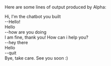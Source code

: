 Here are some lines of output produced by Alpha: <br/>

Hi, I'm the chatbot you built<br/>
--Hello!<br/>
Hello<br/>
--how are you doing<br/>
I am fine, thank you! How can i help you?<br/>
--hey there<br/>
Hello<br/>
--quit<br/>
Bye, take care. See you soon :) <br/>
